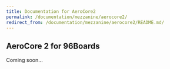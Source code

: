 ```yaml
---
title: Documentation for AeroCore2
permalink: /documentation/mezzanine/aerocore2/
redirect_from: /documentation/mezzanine/aerocore2/README.md/
---
```

## AeroCore 2 for 96Boards

Coming soon...
